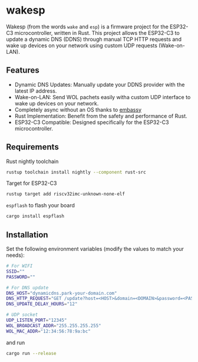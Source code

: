 # wakesp

Wakesp (from the words `wake` and `esp`) is a firmware project for the ESP32-C3 microcontroller, written in Rust. This project allows the ESP32-C3 to update a dynamic DNS (DDNS) through manual TCP HTTP requests and wake up devices on your network using custom UDP requests (Wake-on-LAN).

## Features

- Dynamic DNS Updates: Manually update your DDNS provider with the latest IP address.
- Wake-on-LAN: Send WOL pachets easily witha custom UDP interface to wake up devices on your network.
- Completely async without an OS thanks to [embassy](https://github.com/embassy-rs/embassy)
- Rust Implementation: Benefit from the safety and performance of Rust.
- ESP32-C3 Compatible: Designed specifically for the ESP32-C3 microcontroller.

## Requirements

Rust nightly toolchain

```bash
rustup toolchain install nightly --component rust-src
```

Target for ESP32-C3

```bash
rustup target add riscv32imc-unknown-none-elf
```

`espflash` to flash your board

```bash
cargo install espflash
```

## Installation

Set the following environment variables (modify the values to match your needs):

```bash
# For WIFI
SSID=""
PASSWORD=""

# For DNS update
DNS_HOST="dynamicdns.park-your-domain.com"
DNS_HTTP_REQUEST="GET /update?host=<HOST>&domain=<DOMAIN>&password=<PASSWORD>&ip= HTTP/1.1\r\nHost: dynamicdns.park-your-domain.com\r\nConnection: close\r\n\r\n"
DNS_UPDATE_DELAY_HOURS="12"

# UDP socket
UDP_LISTEN_PORT="12345"
WOL_BROADCAST_ADDR="255.255.255.255"
WOL_MAC_ADDR="12:34:56:78:9a:bc"
```

and run

```bash
cargo run --release
```
